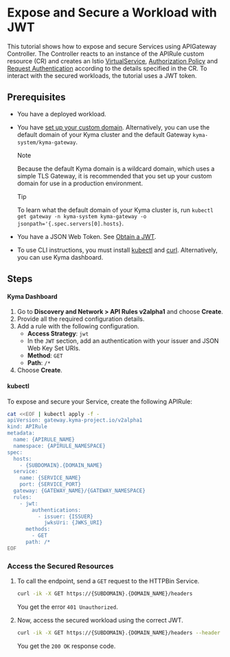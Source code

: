 # Expose and Secure a Workload with JWT

This tutorial shows how to expose and secure Services using APIGateway Controller. The Controller reacts to an instance of the APIRule custom resource (CR) and creates an Istio [VirtualService](https://istio.io/latest/docs/reference/config/networking/virtual-service/), [Authorization Policy](https://istio.io/latest/docs/reference/config/security/authorization-policy/) and [Request Authentication](https://istio.io/latest/docs/reference/config/security/request_authentication/) according to the details specified in the CR. To interact with the secured workloads, the tutorial uses a JWT token.

## Prerequisites

* You have a deployed workload.
* You have [set up your custom domain](../../01-10-setup-custom-domain-for-workload.md). Alternatively, you can use the default domain of your Kyma cluster and the default Gateway `kyma-system/kyma-gateway`.
  
  > [!NOTE]
  > Because the default Kyma domain is a wildcard domain, which uses a simple TLS Gateway, it is recommended that you set up your custom domain for use in a production environment.

  > [!TIP]
  > To learn what the default domain of your Kyma cluster is, run `kubectl get gateway -n kyma-system kyma-gateway -o jsonpath='{.spec.servers[0].hosts}`.

* You have a JSON Web Token. See [Obtain a JWT](../01-51-get-jwt.md).
* To use CLI instructions, you must install [kubectl](https://kubernetes.io/docs/tasks/tools/#kubectl) and [curl](https://curl.se/). Alternatively, you can use Kyma dashboard.


## Steps

<!-- tabs:start -->
#### **Kyma Dashboard**

1. Go to **Discovery and Network > API Rules v2alpha1** and choose **Create**. 
2. Provide all the required configuration details.
3. Add a rule with the following configuration.
    - **Access Strategy**: `jwt`
    - In the `JWT` section, add an authentication with your issuer and JSON Web Key Set URIs.
    - **Method**: `GET`
    - **Path**: `/*`
4. Choose **Create**.  

#### **kubectl**

To expose and secure your Service, create the following APIRule:

```bash
cat <<EOF | kubectl apply -f -
apiVersion: gateway.kyma-project.io/v2alpha1
kind: APIRule
metadata:
  name: {APIRULE_NAME}
  namespace: {APIRULE_NAMESPACE}
spec:
  hosts:
    - {SUBDOMAIN}.{DOMAIN_NAME}
  service:
    name: {SERVICE_NAME}
    port: {SERVICE_PORT}
  gateway: {GATEWAY_NAME}/{GATEWAY_NAMESPACE}
  rules:
    - jwt:
        authentications:
          - issuer: {ISSUER}
            jwksUri: {JWKS_URI}
      methods:
        - GET
      path: /*
EOF
```
<!-- tabs:end -->


### Access the Secured Resources

1. To call the endpoint, send a `GET` request to the HTTPBin Service.

    ```bash
    curl -ik -X GET https://{SUBDOMAIN}.{DOMAIN_NAME}/headers
    ```
    You get the error `401 Unauthorized`.

2. Now, access the secured workload using the correct JWT.

    ```bash
    curl -ik -X GET https://{SUBDOMAIN}.{DOMAIN_NAME}/headers --header "Authorization:Bearer $ACCESS_TOKEN"
    ```
    You get the `200 OK` response code.